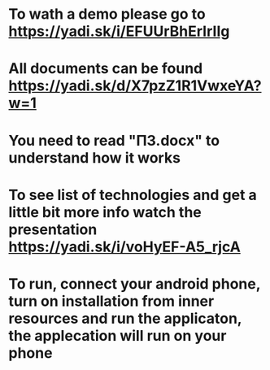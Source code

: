 # To wath a demo please go to https://yadi.sk/i/EFUUrBhErIrIIg
# All documents can be found https://yadi.sk/d/X7pzZ1R1VwxeYA?w=1
# You need to read "ПЗ.docx" to understand how it works
# To see list of technologies and get a little bit more info watch the presentation https://yadi.sk/i/voHyEF-A5_rjcA
# To run, connect your android phone, turn on installation from inner resources and run the applicaton, the applecation will run on your phone  
